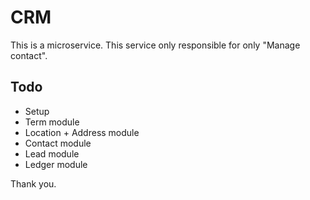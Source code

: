 # CRM

This is a microservice. This service only responsible for only "Manage contact".

## Todo

- Setup
- Term module
- Location + Address module
- Contact module
- Lead module
- Ledger module

Thank you.
